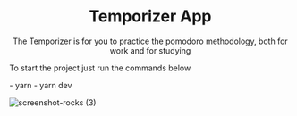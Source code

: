 <h1 align="center">Temporizer App</h1>

<p align="center">The Temporizer is for you to practice the pomodoro methodology, both for work and for studying</p>

<p>To start the project just run the commands below</p>
- yarn 
- yarn dev

![screenshot-rocks (3)](https://user-images.githubusercontent.com/68617133/160615649-dcb22363-2443-4d37-a060-d72492185f24.png)

